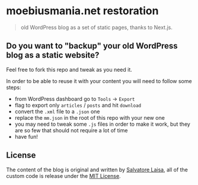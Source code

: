 # moebiusmania.net restoration

> old WordPress blog as a set of static pages, thanks to Next.js.

## Do you want to "backup" your old WordPress blog as a static website?

Feel free to fork this repo and tweak as you need it.

In order to be able to reuse it with your content you will need to follow some steps:

- from WordPress dashboard go to `Tools` -> `Export`
- flag to export only `articles` / `posts` and hit `download`
- convert the `.xml` file to a `.json` one
- replace the `mm.json` in the root of this repo with your new one
- you may need to tweak some `.js` files in order to make it work, but they are so few that should not require a lot of time
- have fun!

## License

The content of the blog is original and written by [Salvatore Laisa](https://github.com/moebiusmania), all of the custom code is release under the [MIT License](LICENSE).
